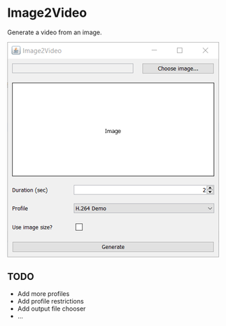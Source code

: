 # Image2Video
Generate a video from an image.

![Screenshot](documentation\screenshot.png)



## TODO
- Add more profiles
- Add profile restrictions
- Add output file chooser
- ...
